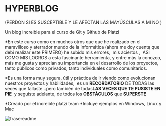 # HYPERBLOG 

(PERDON SI ES SUSCEPTIBLE Y LE AFECTAN LAS MAYÚSCULAS A MI NO )

Un blog increible para el curso de Git y Github de Platzi

*En este curso como en muchos otros que que he realizado en el maravilloso y aterrador mundo de la informática (ahora me doy cuenta que debí realizar este PRIMERO) he subido mis errores,  mis aciertos ,  ASÍ COMO MIS LOGROS a esta fascinante herramienta, y entre más la conozco, más me gusta y aprecian su importancia en el desarrollo de los proyectos, tanto públicos como privados, tanto individuales como comunitarios.

*Es una forma muy segura, útil y práctica de ir viendo como evolucionan nuestros proyectos y habilidades,  es un **RECORDATORIO** DE TODAS las veces que fallaste...pero también de todas**LAS VECES QUE TE PUSISTE EN PIE**  y seguiste adelante, de todos los **OBSTÁCULOS** que **SUPERSTE**  

*Creado por el increible platzi team
*Incluye ejemplos en Windows, Linux y Mac

![frasereadme](https://github.com/GTLORD/hyperblog/assets/107153807/b1b7ba6b-0ac7-48f7-9aa5-27aea1a518a2)
